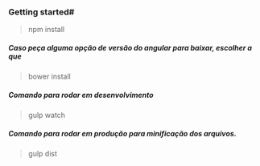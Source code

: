 ### Getting started# ###

> npm install

##### Caso peça alguma opção de versão do angular para baixar, escolher a que

> bower install

##### Comando para rodar em desenvolvimento

> gulp watch

##### Comando para rodar em produção para minificação dos arquivos.

> gulp dist